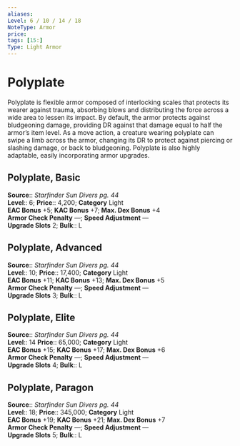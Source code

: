 ```yaml
---
aliases: 
Level: 6 / 10 / 14 / 18
NoteType: Armor
price: 
tags: [15:]
Type: Light Armor
---
```


# Polyplate

Polyplate is flexible armor composed of interlocking scales that protects its wearer against trauma, absorbing blows and distributing the force across a wide area to lessen its impact. By default, the armor protects against bludgeoning damage, providing DR against that damage equal to half the armor’s item level. As a move action, a creature wearing polyplate can swipe a limb across the armor, changing its DR to protect against piercing or slashing damage, or back to bludgeoning. Polyplate is also highly adaptable, easily incorporating armor upgrades.  

## Polyplate, Basic

**Source**:: _Starfinder Sun Divers pg. 44_  
**Level**:: 6;
**Price**:: 4,200; **Category** Light  
**EAC Bonus** +5; **KAC Bonus** +7; **Max. Dex Bonus** +4  
**Armor Check Penalty** —; **Speed Adjustment** —  
**Upgrade Slots** 2; **Bulk**:: L

## Polyplate, Advanced

**Source**:: _Starfinder Sun Divers pg. 44_  
**Level**:: 10;
**Price**:: 17,400; **Category** Light  
**EAC Bonus** +11; **KAC Bonus** +13; **Max. Dex Bonus** +5  
**Armor Check Penalty** —; **Speed Adjustment** —  
**Upgrade Slots** 3; **Bulk**:: L

## Polyplate, Elite

**Source**:: _Starfinder Sun Divers pg. 44_  
**Level**:: 14
**Price**:: 65,000; **Category** Light  
**EAC Bonus** +15; **KAC Bonus** +17; **Max. Dex Bonus** +6  
**Armor Check Penalty** —; **Speed Adjustment** —  
**Upgrade Slots** 4; **Bulk**:: L

## Polyplate, Paragon

**Source**:: _Starfinder Sun Divers pg. 44_  
**Level**:: 18;
**Price**:: 345,000; **Category** Light  
**EAC Bonus** +19; **KAC Bonus** +21; **Max. Dex Bonus** +7  
**Armor Check Penalty** —; **Speed Adjustment** —  
**Upgrade Slots** 5; **Bulk**:: L
